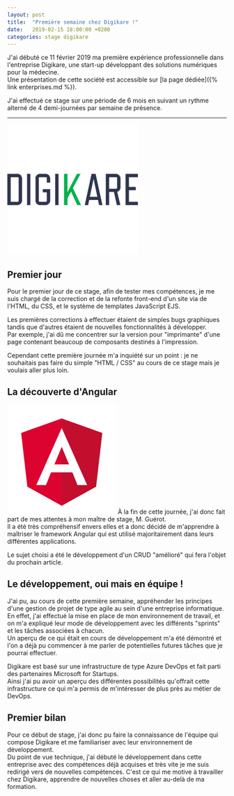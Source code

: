 ```yaml
---
layout: post
title:  "Première semaine chez Digikare !"
date:   2019-02-15 18:00:00 +0200
categories: stage digikare
---
```

J'ai débuté ce 11 février 2019 ma première expérience professionnelle dans l'entreprise Digikare, une start-up développant des solutions numériques pour la médecine.  
Une présentation de cette société est accessible sur [la page dédiée]({% link enterprises.md %}).  

J'ai effectué ce stage sur une période de 6 mois en suivant un rythme alterné de 4 demi-journées par semaine de présence.

___


![digikare_logo](/assets/images/digikare.png)

## Premier jour

Pour le premier jour de ce stage, afin de tester mes compétences, je me suis chargé de la correction et de la refonte front-end d'un site via de l'HTML, du CSS, et le système de templates JavaScript EJS.

Les premières corrections à effectuer étaient de simples bugs graphiques tandis que d'autres étaient de nouvelles fonctionnalités à développer.  
Par exemple, j'ai dû me concentrer sur la version pour "imprimante" d'une page contenant beaucoup de composants destinés à l'impression.

Cependant cette première journée m'a inquiété sur un point : je ne souhaitais pas faire du simple "HTML / CSS" au cours de ce stage mais je voulais aller plus loin.  

## La découverte d'Angular

![angular_logo](/assets/images/angular.png) À la fin de cette journée, j'ai donc fait part de mes attentes à mon maître de stage, M. Guérot.  
Il a été très compréhensif envers elles et a donc décidé de m'apprendre à maîtriser le framework Angular qui est utilisé majoritairement dans leurs différentes applications.  

Le sujet choisi a été le développement d'un CRUD "amélioré" qui fera l'objet du prochain article.

## Le développement, oui mais en équipe !

J'ai pu, au cours de cette première semaine, appréhender les principes d'une gestion de projet de type agile au sein d'une entreprise informatique.  
En effet, j'ai effectué la mise en place de mon environnement de travail, et on m'a expliqué leur mode de développement avec les différents "sprints" et les tâches associées à chacun.  
Un aperçu de ce qui était en cours de développement m'a été démontré et l'on a déjà pu commencer à me parler de potentielles futures tâches que je pourrai effectuer.

Digikare est basé sur une infrastructure de type Azure DevOps et fait parti des partenaires Microsoft for Startups.  
Ainsi j'ai pu avoir un aperçu des différentes possibilités qu'offrait cette infrastructure ce qui m'a permis de m'intéresser de plus près au métier de DevOps.

## Premier bilan

Pour ce début de stage, j'ai donc pu faire la connaissance de l'équipe qui compose Digikare et me familiariser avec leur environnement de développement.  
Du point de vue technique, j'ai débuté le développement dans cette entreprise avec des compétences déjà acquises et très vite je me suis redirigé vers de nouvelles compétences. C'est ce qui me motive à travailler chez Digikare, apprendre de nouvelles choses et aller au-delà de ma formation.